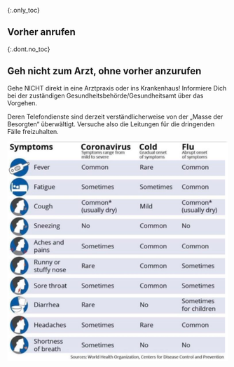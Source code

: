 {:.only_toc}
## Vorher anrufen

{:.dont.no_toc}
## Geh nicht zum Arzt, ohne vorher anzurufen

Gehe NICHT direkt in eine Arztpraxis oder ins Krankenhaus!
Informiere Dich bei der zuständigen Gesundheitsbehörde/Gesundheitsamt über das Vorgehen. 

Deren Telefondienste sind derzeit verständlicherweise von der „Masse der Besorgten“ überwältigt. Versuche also die Leitungen für die dringenden Fälle freizuhalten.

![](/images/en/covid19-symptoms.png)

